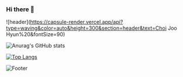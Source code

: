### Hi there 👋
![header](https://capsule-render.vercel.app/api?type=waving&color=auto&height=300&section=header&text=Choi Joo Hyun%20&fontSize=90)

![Anurag's GitHub stats](https://github-readme-stats.vercel.app/api?username=reinexxism&show_icons=true&theme=tokyonight)

[![Top Langs](https://github-readme-stats.vercel.app/api/top-langs/?username=reinexxism)](https://github.com/anuraghazra/github-readme-stats)

![Footer](https://capsule-render.vercel.app/api?type=waving&color=auto&height=200&section=footer)

<!--
**reinexxism/reinexxism** is a ✨ _special_ ✨ repository because its `README.md` (this file) appears on your GitHub profile.

Here are some ideas to get you started:

- 🔭 I’m currently working on ...
- 🌱 I’m currently learning ...
- 👯 I’m looking to collaborate on ...
- 🤔 I’m looking for help with ...
- 💬 Ask me about ...
- 📫 How to reach me: ...
- 😄 Pronouns: ...
- ⚡ Fun fact: ...
-->
